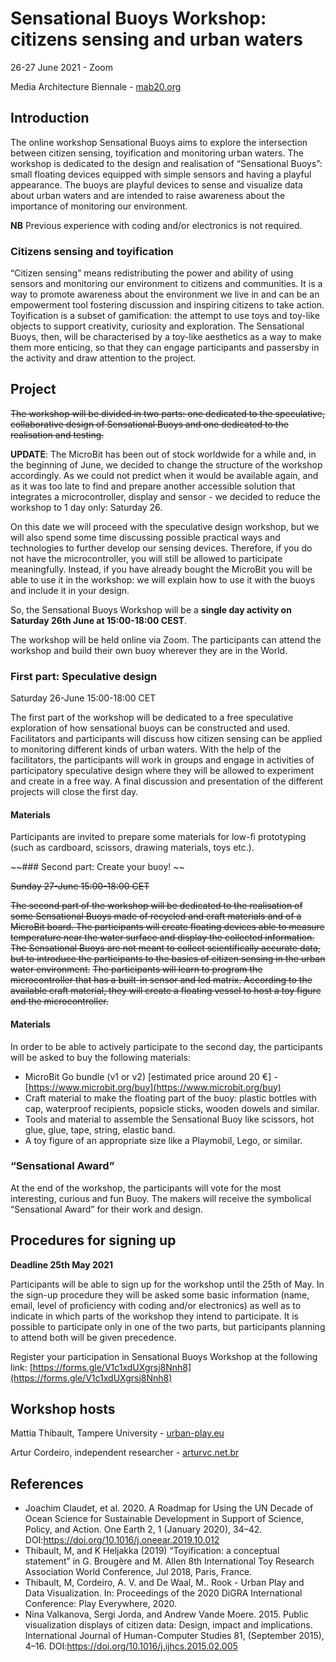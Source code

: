 # Sensational Buoys Workshop: citizens sensing and urban waters

26-27 June 2021 - Zoom

Media Architecture Biennale - [mab20.org](http://mab20.org)

## Introduction
The online workshop Sensational Buoys aims to explore the intersection between citizen sensing, toyification and monitoring urban waters. 
The workshop is dedicated to the design and realisation of “Sensational Buoys”: small floating devices equipped with simple sensors and having a playful appearance. The buoys are playful devices to sense and visualize data about urban waters and are intended to raise awareness about the importance of monitoring our environment. 

**NB** Previous experience with coding and/or electronics is not required.

### Citizens sensing and toyification
“Citizen sensing” means redistributing the power and ability of using sensors and monitoring our environment to citizens and communities. It is a way to promote awareness about the environment we live in and can be an empowerment tool fostering discussion and inspiring citizens to take action. 
Toyification is a subset of gamification: the attempt to use toys and toy-like objects to support creativity, curiosity and exploration. The Sensational Buoys, then, will be characterised by a toy-like aesthetics as a way to make them more enticing, so that they can engage participants and passersby in the activity and draw attention to the project.

## Project

~~The workshop will be divided in two parts: one dedicated to the speculative, collaborative design of Sensational Buoys and one dedicated to the realisation and testing.~~

**UPDATE**: The MicroBit has been out of stock worldwide for a while and, in the beginning of June, we decided to change the structure of the workshop accordingly. As we could not predict when it would be available again, and as it was too late to find and prepare another accessible solution that integrates a microcontroller, display and sensor - we decided to reduce the workshop to 1 day only: Saturday 26. 

On this date we will proceed with the speculative design workshop, but we will also spend some time discussing possible practical ways and technologies to further develop our sensing devices. Therefore, if you do not have the microcontroller, you will still be allowed to participate meaningfully. Instead, if you have already bought the MicroBit you will be able to use it in the workshop: we will explain how to use it with the buoys and include it in your design.

So, the Sensational Buoys Workshop will be a **single day activity on Saturday 26th June at 15:00-18:00 CEST**.

The workshop will be held online via Zoom. The participants can attend the workshop and build their own buoy wherever they are in the World.

### First part: Speculative design 

Saturday 26-June 15:00-18:00 CET

The first part of the workshop will be dedicated to a free speculative exploration of how sensational buoys can be constructed and used. Facilitators and participants will discuss how citizen sensing can be applied to monitoring different kinds of urban waters. 
With the help of the facilitators, the participants will work in groups and engage in activities of participatory speculative design where they will be allowed to experiment and create in a free way. A final discussion and presentation of the different projects will close the first day. 

#### Materials

Participants are invited to prepare some materials for low-fi prototyping (such as cardboard, scissors, drawing materials, toys etc.). 

~~### Second part: Create your buoy! ~~

~~Sunday 27-June 15:00-18:00 CET~~

~~The second part of the workshop will be dedicated to the realisation of some Sensational Buoys made of recycled and craft materials and of a MicroBit board. The participants will create floating devices able to measure temperature near the water surface and display the collected information. The Sensational Buoys are not meant to collect scientifically accurate data, but to introduce the participants to the basics of citizen sensing in the urban water environment.~~
~~The participants will learn to program the microcontroller that has a built-in sensor and led matrix. According to the available craft material, they will create a floating vessel to host a toy figure and the microcontroller.~~

#### Materials

In order to be able to actively participate to the second day, the participants will be asked to buy the following materials:
- MicroBit Go bundle (v1 or v2) [estimated price around 20 €] - [https://www.microbit.org/buy](https://www.microbit.org/buy)
- Craft material to make the floating part of the buoy: plastic bottles with cap, waterproof recipients, popsicle sticks, wooden dowels and similar.
- Tools and material to assemble the Sensational Buoy like scissors, hot glue, glue, tape, string, elastic band.
- A toy figure of an appropriate size like a Playmobil, Lego, or similar.

### “Sensational Award” 

At the end of the workshop, the participants will vote for the most interesting, curious and fun Buoy. The makers will receive the symbolical “Sensational Award” for their work and design.

## Procedures for signing up

**Deadline 25th May 2021**

Participants will be able to sign up for the workshop until the 25th of May. In the sign-up procedure they will be asked some basic information (name, email, level of proficiency with coding and/or electronics) as well as to indicate in which parts of the workshop they intend to participate. It is possible to participate only in one of the two parts, but participants planning to attend both will be given precedence.

Register your participation in Sensational Buoys Workshop at the following link: [https://forms.gle/V1c1xdUXgrsj8Nnh8](https://forms.gle/V1c1xdUXgrsj8Nnh8)

## Workshop hosts

Mattia Thibault, Tampere University - [urban-play.eu](http://urban-play.eu/)

Artur Cordeiro, independent researcher - [arturvc.net.br](http://arturvc.net.br)

## References

- Joachim Claudet, et al. 2020. A Roadmap for Using the UN Decade of Ocean Science for Sustainable Development in Support of Science, Policy, and Action. One Earth 2, 1 (January 2020), 34–42. DOI:https://doi.org/10.1016/j.oneear.2019.10.012
- Thibault, M, and K Heljakka (2019) “Toyification: a conceptual statement” in G. Brougère and M. Allen 8th International Toy Research Association World Conference, Jul 2018, Paris, France.
- Thibault, M, Cordeiro, A. V. and De Waal, M.. Rook - Urban Play and Data Visualization. In: Proceedings of the 2020 DiGRA International Conference: Play Everywhere, 2020. 
- Nina Valkanova, Sergi Jorda, and Andrew Vande Moere. 2015. Public visualization displays of citizen data: Design, impact and implications. International Journal of Human-Computer Studies 81, (September 2015), 4–16. DOI:https://doi.org/10.1016/j.ijhcs.2015.02.005


